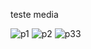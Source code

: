teste media 

![p1](https://github.com/LuccasAllmeida/page_aside/assets/102439715/9e3d20ab-1251-458a-beb7-74d8b016a859)
![p2](https://github.com/LuccasAllmeida/page_aside/assets/102439715/71d91f56-b9aa-4945-b20c-5102eac6fa09)
![p33](https://github.com/LuccasAllmeida/page_aside/assets/102439715/eb2e7686-8bef-4053-a540-ee48cfa17fb9)